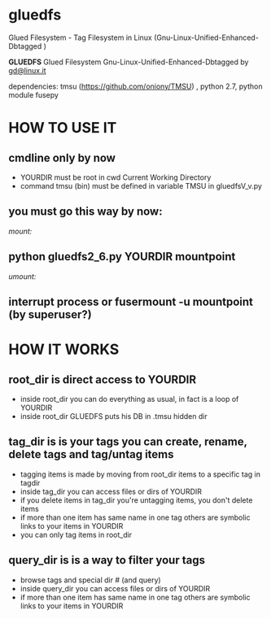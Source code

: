 # gluedfs
Glued Filesystem - Tag Filesystem in Linux (Gnu-Linux-Unified-Enhanced-Dbtagged )

**GLUEDFS**
Glued Filesystem
Gnu-Linux-Unified-Enhanced-Dbtagged
by gd@linux.it

dependencies: tmsu (https://github.com/oniony/TMSU) , python 2.7, python module fusepy

# HOW TO USE IT
## cmdline only by now
* YOURDIR must be root in cwd Current Working Directory
* command tmsu (bin) must be defined in variable TMSU in gluedfsV_v.py
## you must go this way by now:
*mount:*
## python gluedfs2_6.py YOURDIR mountpoint
*umount:*
## interrupt process or fusermount -u mountpoint (by superuser?)

# HOW IT WORKS
## root_dir is direct access to YOURDIR
- inside root_dir you can do everything as usual, in fact is a loop of YOURDIR
- inside root_dir GLUEDFS puts his DB in .tmsu hidden dir

## tag_dir is is your tags you can create, rename, delete tags and tag/untag items
- tagging items is made by moving from root_dir items to a specific tag in tagdir
- inside tag_dir you can access files or dirs of YOURDIR
- if you delete items in tag_dir you're untagging items, you don't delete items
- if more than one item has same name in one tag others are symbolic
  links to your items in YOURDIR
- you can only tag items in root_dir

## query_dir is is a way to filter your tags
- browse tags and special dir # (and query)
- inside query_dir you can access files or dirs of YOURDIR
- if more than one item has same name in one tag others are symbolic
  links to your items in YOURDIR
